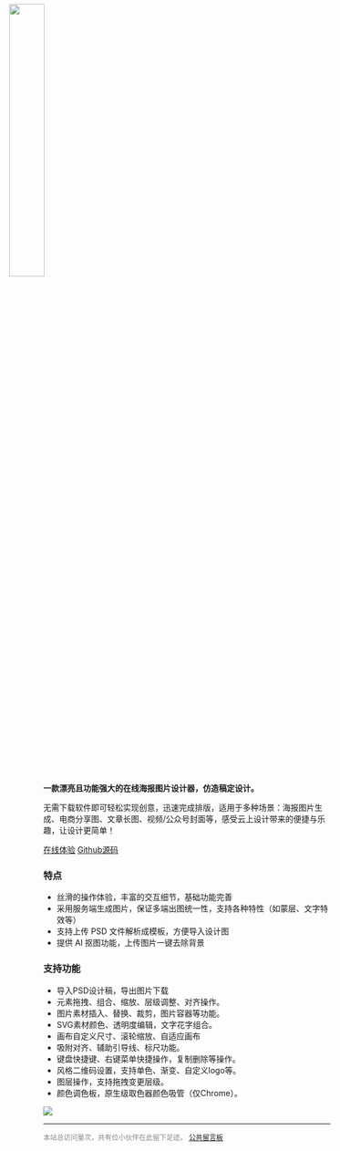 <img src="../images/logo.png" style="width: 35%;margin: 0 0 -57px -60px;transform: translateY(-43px);" >

**一款漂亮且功能强大的在线海报图片设计器，仿造稿定设计。**

无需下载软件即可轻松实现创意，迅速完成排版，适用于多种场景：海报图片生成、电商分享图、文章长图、视频/公众号封面等，感受云上设计带来的便捷与乐趣，让设计更简单！

<a class="v-button" target="_blank" href="https://design.palxp.com/">在线体验</a> <a class="v-button-plain" href="https://github.com/palxiao/PalxpDesign">Github源码</a>

### 特点

- 丝滑的操作体验，丰富的交互细节，基础功能完善
- 采用服务端生成图片，保证多端出图统一性，支持各种特性（如蒙层、文字特效等）
- 支持上传 PSD 文件解析成模板，方便导入设计图
- 提供 AI 抠图功能，上传图片一键去除背景

### 支持功能

- 导入PSD设计稿，导出图片下载
- 元素拖拽、组合、缩放、层级调整、对齐操作。
- 图片素材插入、替换、裁剪，图片容器等功能。
- SVG素材颜色、透明度编辑，文字花字组合。
- 画布自定义尺寸、滚轮缩放、自适应画布
- 吸附对齐、辅助引导线、标尺功能。
- 键盘快捷键、右键菜单快捷操作，复制删除等操作。
- 风格二维码设置，支持单色、渐变、自定义logo等。
- 图层操作，支持拖拽变更层级。
- 颜色调色板，原生级取色器颜色吸管（仅Chrome）。

![](../images/2023-7-16-1689486872977.jpg)

-----

<div style="font-size:12px;color:#888888"><span id="busuanzi_container_site_pv">本站总访问量<span id="busuanzi_value_site_pv"></span>次</span>，<span id="busuanzi_container_site_pv">共有<span id="busuanzi_value_site_uv"></span>位小伙伴在此留下足迹。</span> <a href="https://support.qq.com/product/496599">公共留言板</a></div>